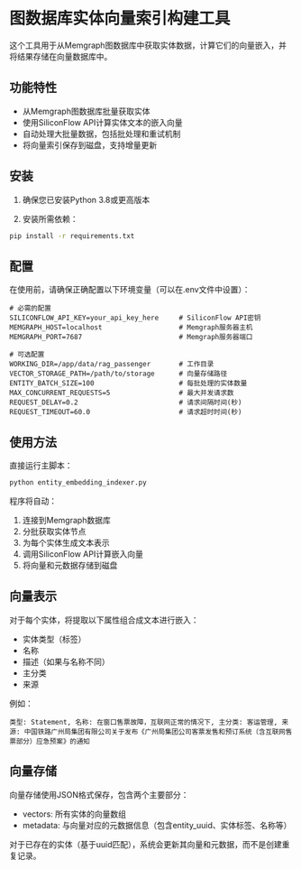 # 图数据库实体向量索引构建工具

这个工具用于从Memgraph图数据库中获取实体数据，计算它们的向量嵌入，并将结果存储在向量数据库中。

## 功能特性

- 从Memgraph图数据库批量获取实体
- 使用SiliconFlow API计算实体文本的嵌入向量
- 自动处理大批量数据，包括批处理和重试机制
- 将向量索引保存到磁盘，支持增量更新

## 安装

1. 确保您已安装Python 3.8或更高版本

2. 安装所需依赖：

```bash
pip install -r requirements.txt
```

## 配置

在使用前，请确保正确配置以下环境变量（可以在.env文件中设置）：

```
# 必需的配置
SILICONFLOW_API_KEY=your_api_key_here     # SiliconFlow API密钥
MEMGRAPH_HOST=localhost                   # Memgraph服务器主机
MEMGRAPH_PORT=7687                        # Memgraph服务器端口

# 可选配置
WORKING_DIR=/app/data/rag_passenger       # 工作目录
VECTOR_STORAGE_PATH=/path/to/storage      # 向量存储路径
ENTITY_BATCH_SIZE=100                     # 每批处理的实体数量
MAX_CONCURRENT_REQUESTS=5                 # 最大并发请求数
REQUEST_DELAY=0.2                         # 请求间隔时间(秒)
REQUEST_TIMEOUT=60.0                      # 请求超时时间(秒)
```

## 使用方法

直接运行主脚本：

```bash
python entity_embedding_indexer.py
```

程序将自动：
1. 连接到Memgraph数据库
2. 分批获取实体节点
3. 为每个实体生成文本表示
4. 调用SiliconFlow API计算嵌入向量
5. 将向量和元数据存储到磁盘

## 向量表示

对于每个实体，将提取以下属性组合成文本进行嵌入：
- 实体类型（标签）
- 名称
- 描述（如果与名称不同）
- 主分类
- 来源

例如：
```
类型: Statement, 名称: 在窗口售票故障，互联网正常的情况下, 主分类: 客运管理, 来源: 中国铁路广州局集团有限公司关于发布《广州局集团公司客票发售和预订系统（含互联网售票部分）应急预案》的通知
```

## 向量存储

向量存储使用JSON格式保存，包含两个主要部分：
- vectors: 所有实体的向量数组
- metadata: 与向量对应的元数据信息（包含entity_uuid、实体标签、名称等）

对于已存在的实体（基于uuid匹配），系统会更新其向量和元数据，而不是创建重复记录。
